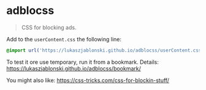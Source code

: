 # adblocss
> CSS for blocking ads.

Add to the `userContent.css` the following line:
```css
@import url('https://lukaszjablonski.github.io/adblocss/userContent.css');
```

To test it ore use temporary, run it from a bookmark. Details: https://lukaszjablonski.github.io/adblocss/bookmark/

You might also like: https://css-tricks.com/css-for-blockin-stuff/
